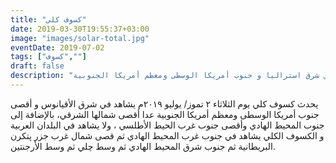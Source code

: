```yaml
---
title: "كسوف كلي"
date: 2019-03-30T19:55:37+03:00
image: "images/solar-total.jpg"
eventDate: 2019-07-02
tags: ["كسوف",""]
draft: false
description: "كسوف كلي يوم الثلاثاء ٢ تموز/ يوليو ٢٠١٩م لا يشاهد في البلدان العربية و يشاهد في شرق استراليا و جنوب أمريكا الوسطى ومعظم أمريكا الجنوبية"
---
```


يحدث كسوف كلي يوم الثلاثاء ٢ تموز/ يوليو ٢٠١٩م يشاهد في شرق الأقيانوس و أقصى جنوب أمريكا الوسطى ومعظم أمريكا الجنوبية عدا أقصى شمالها الشرقي، بالإضافة إلى جنوب المحيط الهادي وأقصى جنوب غرب الحيط الأطلسي ، ولا يشاهد في البلدان العربية و الكسوف الكلي يشاهد في جنوب غرب المحيط الهادي ثم قصى شمال غرب جزر پتكرن البريطانية ثم جنوب شرق المحيط الهادي ثم وسط چلي ثم وسط الأرجنتين.
